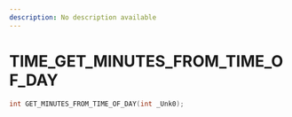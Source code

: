 ```yaml
---
description: No description available 
---
```


# TIME\_GET_MINUTES_FROM_TIME_OF_DAY

```cpp
int GET_MINUTES_FROM_TIME_OF_DAY(int _Unk0);
```